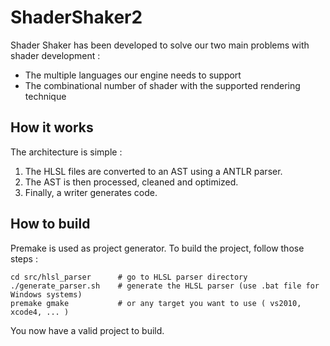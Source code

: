 ShaderShaker2
=============

Shader Shaker has been developed to solve our two main problems with shader development :

- The multiple languages our engine needs to support
- The combinational number of shader with the supported rendering technique

How it works
------------

The architecture is simple :

1. The HLSL files are converted to an AST using a ANTLR parser.
2. The AST is then processed, cleaned and optimized.
3. Finally, a writer generates code.

How to build
------------

Premake is used as project generator. To build the project, follow those steps :

    cd src/hlsl_parser      # go to HLSL parser directory
    ./generate_parser.sh    # generate the HLSL parser (use .bat file for Windows systems)
    premake gmake           # or any target you want to use ( vs2010, xcode4, ... )

You now have a valid project to build.

